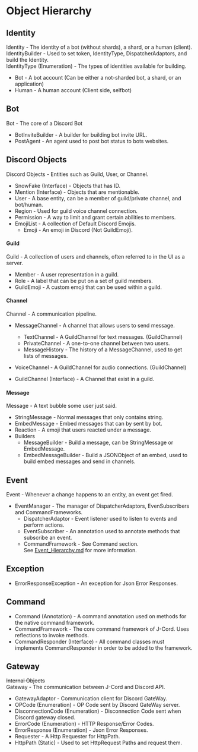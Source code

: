 # Object Hierarchy

## Identity
Identity - The identity of a bot (without shards), a shard, or a human (client).
<br />
IdentityBuilder - Used to set token, IdentityType, DispatcherAdaptors,
and build the Identity.
<br />
IdentityType (Enumeration) - The types of identities available for building.
 - Bot - A bot account (Can be either a not-sharded bot, a shard, or an application)
 - Human - A human account (Client side, selfbot)

## Bot
Bot - The core of a Discord Bot
 - BotInviteBuilder - A builder for building bot invite URL.
 - PostAgent - An agent used to post bot status to bots websites.

## Discord Objects
Discord Objects - Entities such as Guild, User, or Channel.
 - SnowFake (Interface) - Objects that has ID.
 - Mention (Interface) - Objects that are mentionable.
 - User - A base entity, can be a member of guild/private channel, and bot/human.
 - Region - Used for guild voice channel connection.
 - Permission - A way to limit and grant certain abilities to members.
 - EmojiList - A collection of Default Discord Emojis.
   - Emoji - An emoji in Discord (Not GuildEmoji).

#### Guild
Guild - A collection of users and channels, often referred to in the UI as a server.
 - Member - A user representation in a guild.
 - Role - A label that can be put on a set of guild members.
 - GuildEmoji - A custom emoji that can be used within a guild.

#### Channel
Channel - A communication pipeline.
 - MessageChannel - A channel that allows users to send message.
   - TextChannel - A GuildChannel for text messages. (GuildChannel)
   - PrivateChannel - A one-to-one channel between two users.
   - MessageHistory - The history of a MessageChannel, used to get lists of messages.

 - VoiceChannel - A GuildChannel for audio connections. (GuildChannel)
 - GuildChannel (Interface) - A Channel that exist in a guild.

#### Message
Message - A text bubble some user just said.
 - StringMessage - Normal messages that only contains string.
 - EmbedMessage - Embed messages that can by sent by bot.
 - Reaction - A emoji that users reacted under a message.
 - Builders
   - MessageBuilder - Build a message, can be StringMessage or EmbedMessage.
   - EmbedMessageBuilder - Build a JSONObject of an embed, used to build
     embed messages and send in channels.

## Event
Event - Whenever a change happens to an entity, an event get fired.
 - EventManager - The manager of DispatcherAdaptors, EvenSubscribers and CommandFrameworks.
   - DispatcherAdaptor - Event listener used to listen to events and perform actions.
   - EventSubscriber - An annotation used to annotate methods that subscribe an event.
   - CommandFramework - See Command section. <br />
See [Event_Hierarchy.md](/docs/Event_Hierarchy.md) for more information.

## Exception
 - ErrorResponseException - An exception for Json Error Responses.

## Command
 - Command (Annotation) -  A command annotation used on methods for the native command framework.
 - CommandFramework - The core command framework of J-Cord. Uses reflections to invoke methods.
 - CommandResponder (Interface) - All command classes must implements CommandResponder in order to be added to the framework.

## Gateway
 ~~Internal Objects~~
<br />
Gateway - The communication between J-Cord and Discord API.
 - GatewayAdaptor - Communication client for Discord GateWay.
 - OPCode (Enumeration) - OP Code sent by Discord GateWay server.
 - DisconnectionCode (Enumeration) - Disconnection Code sent when Discord gateway closed.
 - ErrorCode (Enumeration) - HTTP Response/Error Codes.
 - ErrorResponse (Enumeration) - Json Error Responses.
 - Requester - A Http Requester for HttpPath.
 - HttpPath (Static) - Used to set HttpRequest Paths and request them.